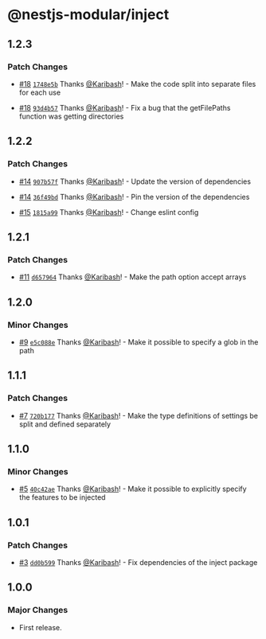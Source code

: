 # @nestjs-modular/inject

## 1.2.3

### Patch Changes

- [#18](https://github.com/Karibash/nestjs-modular/pull/18) [`1748e5b`](https://github.com/Karibash/nestjs-modular/commit/1748e5b51412b045a2053922f893fff3219fa444) Thanks [@Karibash](https://github.com/Karibash)! - Make the code split into separate files for each use

- [#18](https://github.com/Karibash/nestjs-modular/pull/18) [`93d4b57`](https://github.com/Karibash/nestjs-modular/commit/93d4b57a3a556cbd235bb9b2e3a905578d81758b) Thanks [@Karibash](https://github.com/Karibash)! - Fix a bug that the getFilePaths function was getting directories

## 1.2.2

### Patch Changes

- [#14](https://github.com/Karibash/nestjs-modular/pull/14) [`907b57f`](https://github.com/Karibash/nestjs-modular/commit/907b57f956037d3ebfcc3ca9171739595d44a52e) Thanks [@Karibash](https://github.com/Karibash)! - Update the version of dependencies

- [#14](https://github.com/Karibash/nestjs-modular/pull/14) [`36f49bd`](https://github.com/Karibash/nestjs-modular/commit/36f49bd71a93e2978ba28689618e1734202755f9) Thanks [@Karibash](https://github.com/Karibash)! - Pin the version of the dependencies

- [#15](https://github.com/Karibash/nestjs-modular/pull/15) [`1815a99`](https://github.com/Karibash/nestjs-modular/commit/1815a99081bd3aadb32d42452612f7d4e3bd886d) Thanks [@Karibash](https://github.com/Karibash)! - Change eslint config

## 1.2.1

### Patch Changes

- [#11](https://github.com/Karibash/nestjs-modular/pull/11) [`d657964`](https://github.com/Karibash/nestjs-modular/commit/d65796434ac3c09f8ad9ae30cd741c916f958621) Thanks [@Karibash](https://github.com/Karibash)! - Make the path option accept arrays

## 1.2.0

### Minor Changes

- [#9](https://github.com/Karibash/nestjs-modular/pull/9) [`e5c088e`](https://github.com/Karibash/nestjs-modular/commit/e5c088e892fbb305aaa152f33e410895fa689fc1) Thanks [@Karibash](https://github.com/Karibash)! - Make it possible to specify a glob in the path

## 1.1.1

### Patch Changes

- [#7](https://github.com/Karibash/nestjs-modular/pull/7) [`720b177`](https://github.com/Karibash/nestjs-modular/commit/720b1779e66108790820710288e2aa5297a74f31) Thanks [@Karibash](https://github.com/Karibash)! - Make the type definitions of settings be split and defined separately

## 1.1.0

### Minor Changes

- [#5](https://github.com/Karibash/nestjs-modular/pull/5) [`40c42ae`](https://github.com/Karibash/nestjs-modular/commit/40c42aedd2d5b288844a7e8e8b0d83b8e0df74dd) Thanks [@Karibash](https://github.com/Karibash)! - Make it possible to explicitly specify the features to be injected

## 1.0.1

### Patch Changes

- [#3](https://github.com/Karibash/nestjs-modular/pull/3) [`dd0b599`](https://github.com/Karibash/nestjs-modular/commit/dd0b5994500e2c0d030f8754f3eb6150eb2f75e0) Thanks [@Karibash](https://github.com/Karibash)! - Fix dependencies of the inject package

## 1.0.0

### Major Changes

- First release.
